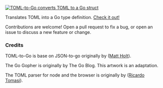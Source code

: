 [<img src="https://xuri.me/toml-to-go/resources/images/toml-to-go.png" alt="TOML-to-Go converts TOML to a Go struct"></a>](https://xuri.me/toml-to-go/)

Translates TOML into a Go type definition. [Check it out!](https://xuri.me/toml-to-go/)

Contributions are welcome! Open a pull request to fix a bug, or open an issue to discuss a new feature or change.


### Credits

TOML-to-Go is base on JSON-to-go originally by ([Matt Holt](https://github.com/mholt/json-to-go)).

The Go Gopher is originally by The Go Blog. This artwork is an adaptation.

The TOML parser for node and the browser is originally by ([Ricardo Tomasi](https://github.com/ricardobeat)).
